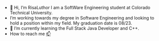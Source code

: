 - 👋 Hi, I’m RisaLuthor
I am a SoftWare Engineering student at Colorado Technical University. 
- I’m working towards my degree in Software Engineering and looking to hold a position within my field. My graduation date is 08/23.
- 🌱 I’m currently learning the Full Stack Java Developer and C++. 
- How to reach me [📫](https://www.linkedin.com/in/risaluthor/)
<!---
RisaLuthor/RisaLuthor is a ✨ special ✨ repository because its `README.md` (this file) appears on your GitHub profile.
You can click the Preview link to take a look at your changes.
--->
